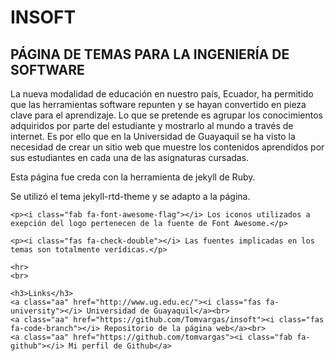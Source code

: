 # INSOFT

## PÁGINA DE TEMAS PARA LA INGENIERÍA DE SOFTWARE

<P>La nueva modalidad de educación en nuestro país, Ecuador, ha permitido que las herramientas
    software repunten y se hayan convertido en pieza clave para el aprendizaje. Lo que se pretende
    es agrupar los conocimientos adquiridos por parte del estudiante y mostrarlo al mundo a través
    de internet. Es por ello que en la Universidad de Guayaquil se ha visto la necesidad de crear un
    sitio web que muestre los contenidos aprendidos por sus estudiantes en cada una de las asignaturas
    cursadas.</P>
    <p><i class="fas fa-gem"></i> Esta página fue creda con la herramienta de jekyll de Ruby. </p>

   <p><i class="fas fa-globe-africa"></i> Se utilizó el tema jekyll-rtd-theme y se adapto a la página.</p>

    <p><i class="fab fa-font-awesome-flag"></i> Los iconos utilizados a exepción del logo pertenecen de la fuente de Font Awesome.</p> 
    
    <p><i class="fas fa-check-double"></i> Las fuentes implicadas en los temas son totalmente verídicas.</p>

    <hr>
    <br>

    <h3>Links</h3>
    <a class="aa" href="http://www.ug.edu.ec/"><i class="fas fa-university"></i> Universidad de Guayaquil</a><br>
    <a class="aa" href="https://github.com/Tomvargas/insoft"><i class="fas fa-code-branch"></i> Repositorio de la página web</a><br>
    <a class="aa" href="https://github.com/tomvargas"><i class="fab fa-github"></i> Mi perfil de Github</a>


